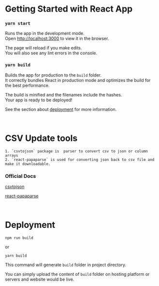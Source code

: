 # Getting Started with React App

### `yarn start`

Runs the app in the development mode.\
Open [http://localhost:3000](http://localhost:3000) to view it in the browser.

The page will reload if you make edits.\
You will also see any lint errors in the console.

### `yarn build`

Builds the app for production to the `build` folder.\
It correctly bundles React in production mode and optimizes the build for the best performance.

The build is minified and the filenames include the hashes.\
Your app is ready to be deployed!

See the section about [deployment](https://facebook.github.io/create-react-app/docs/deployment) for more information.

<br />

# CSV Update tools

    1. `csvtojson` package is  parser to convert csv to json or column arrays
    2. `react-papaparse` is used for converting json back to csv file and make it downloadable.

### Official Docs

[csvtojson](https://www.npmjs.com/package/csvtojson)

[react-papaparse](https://react-papaparse.js.org/docs)

<br/>

# Deployment

`npm run build`

or

`yarn build`

This command will generate `build` folder in project directory.

You can simply upload the content of `build` folder on hosting platform or servers and website would be live.
